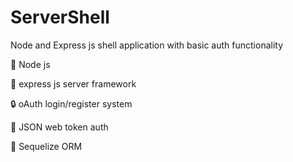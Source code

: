 # ServerShell
Node and Express js shell application with basic auth functionality

🧰 Node js

🔧 express js server framework

🔒 oAuth login/register system

🔑 JSON web token auth

💾 Sequelize ORM 
